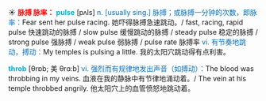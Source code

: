 ☀ <font color="red">**脉搏 脉率：**</font>
<font color="sky blue">**pulse**</font> [pʌls] 
<font color="#0070c0">n. [usually sing.] 脉搏；或脉搏一分钟的次数，即脉率：</font>Fear sent her pulse racing. 她吓得脉搏急速跳动。/ fast, racing, rapid pulse 快速跳动的脉搏 / slow pulse 缓慢跳动的脉搏 / steady pulse 稳定的脉搏 / strong pulse 强脉搏 / weak pulse 弱脉搏 / pulse rate 脉搏率 <font color="#0070c0">vi. 有节奏地跳动，搏动：</font>My temples is pulsing a little. 我的太阳穴跳动得有点利害。
           
<font color="sky blue">**throb**</font> [θrɒb; 美 θrɑ:b]
<font color="#0070c0">vi. 强烈而有规律地发出声音（如搏动）：</font>The blood was throbbing in my veins. 血液在我的静脉中有节律地涌动着。/ The vein at his temple throbbed angrily. 他太阳穴上的血管愤怒地跳动着。
